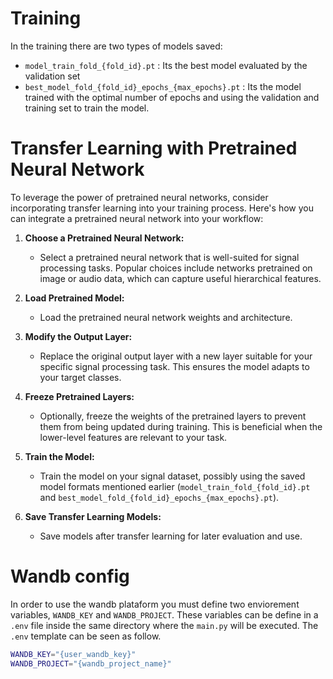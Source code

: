 
# Training 
In the training there are two types of models saved:
- `model_train_fold_{fold_id}.pt` : Its the best model evaluated by the validation set
- `best_model_fold_{fold_id}_epochs_{max_epochs}.pt` : Its the model trained with the optimal number of epochs and using the validation and training set to train the model.

# Transfer Learning with Pretrained Neural Network
To leverage the power of pretrained neural networks, consider incorporating transfer learning into your training process. Here's how you can integrate a pretrained neural network into your workflow:

1. **Choose a Pretrained Neural Network:**
   - Select a pretrained neural network that is well-suited for signal processing tasks. Popular choices include networks pretrained on image or audio data, which can capture useful hierarchical features.

2. **Load Pretrained Model:**
   - Load the pretrained neural network weights and architecture.

3. **Modify the Output Layer:**
   - Replace the original output layer with a new layer suitable for your specific signal processing task. This ensures the model adapts to your target classes.

4. **Freeze Pretrained Layers:**
   - Optionally, freeze the weights of the pretrained layers to prevent them from being updated during training. This is beneficial when the lower-level features are relevant to your task.

5. **Train the Model:**
   - Train the model on your signal dataset, possibly using the saved model formats mentioned earlier (`model_train_fold_{fold_id}.pt` and `best_model_fold_{fold_id}_epochs_{max_epochs}.pt`).

6. **Save Transfer Learning Models:**
   - Save models after transfer learning for later evaluation and use.
   
# Wandb config
In order to use the wandb plataform you must define two enviorement variables, `WANDB_KEY` and `WANDB_PROJECT`. These variables can be define in a `.env` file inside the same directory where the `main.py` will be executed. The `.env` template can be seen as follow.
```bash
WANDB_KEY="{user_wandb_key}"
WANDB_PROJECT="{wandb_project_name}"
```
